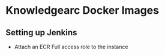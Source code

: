 # Knowledgearc Docker Images

## Setting up Jenkins

- Attach an ECR Full access role to the instance